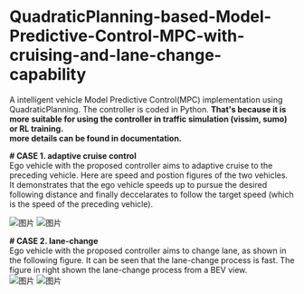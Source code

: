 # QuadraticPlanning-based-Model-Predictive-Control-MPC-with-cruising-and-lane-change-capability
A intelligent vehicle Model Predictive Control(MPC) implementation using QuadraticPlanning. The controller is coded in Python. **That's because it is more suitable for using the controller in traffic simulation (vissim, sumo) or RL training.**  
**more details can be found in documentation.**  

**# CASE 1. adaptive cruise control**  
Ego vehicle with the proposed controller aims to adaptive cruise to the preceding vehicle. Here are speed and postion figures of the two vehicles. It demonstrates that the ego vehicle speeds up to pursue the desired following distance and finally deccelarates to follow the target speed (which is the speed of the preceding vehicle).  

![图片](https://github.com/zhexilian/QuadraticPlanning-based-Model-Predictive-Control-MPC-/assets/148358711/dc21112f-8b0d-480a-82b1-2612bbeed037) ![图片](https://github.com/zhexilian/QuadraticPlanning-based-Model-Predictive-Control-MPC-/assets/148358711/28d0a5a0-cff9-44d5-b5bc-2f68f08a8aa2)

**# CASE 2. lane-change**  
Ego vehicle with the proposed controller aims to change lane, as shown in the following figure. It can be seen that the lane-change process is fast. The figure in right shown the lane-change process from a BEV view.    
![图片](https://github.com/zhexilian/QuadraticPlanning-based-Model-Predictive-Control-MPC-/assets/148358711/cfaa969f-2037-434c-a3ca-6655f01d3750) ![图片](https://github.com/zhexilian/QuadraticPlanning-based-Model-Predictive-Control-MPC-/assets/148358711/fa46af7b-1200-43cf-b227-de65f59d4ebe)




